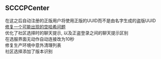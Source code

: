 ## SCCCPCenter
在这之后自动注册的正版用户将使用正版的UUID而不是由名字生成的盗版UUID  
[修复一个可能出现的空哈希问题](https://github.com/Elytrium/LimboAuth/commit/4a0ea72c73006ba4b3cad31240f66c748f53d96b)  
优化了社区选择时的聊天提示, 以及正盗登录之间的聊天提示区别  
在选服界面无动作自动连接改为10秒  
修复生产环境中意外清理列表  
社区选择添加了版本识别  